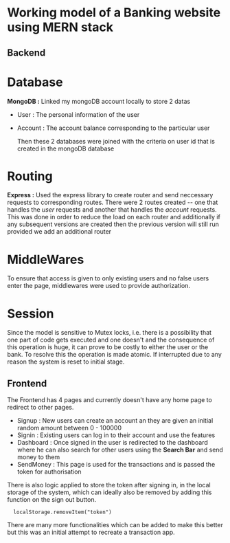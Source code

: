 # Working model of a Banking website using MERN stack

## Backend

# Database

**MongoDB :** Linked my mongoDB account locally to store 2 datas 
- User : The personal information of the user
- Account : The account balance corresponding to the particular user

  Then these 2 databases were joined with the criteria on user id that is created in the mongoDB database

# Routing

**Express :** Used the express library to create router and send neccessary requests to corresponding routes. There were 2 routes created -- one that handles the _user_ requests and another 
that handles the _account_ requests. This was done in order to reduce the load on each router and additionally if any subsequent versions are created then the previous version will still run
provided we add an additional router

# MiddleWares

To ensure that access is given to only existing users and no false users enter the page, middlewares were used to provide authorization.

# Session

Since the model is sensitive to Mutex locks, i.e. there is a possibility that one part of code gets executed and one doesn't and the consequence of this operation is huge, it can prove to 
be costly to either the user or the bank. To resolve this the operation is made atomic. If interrupted due to any reason the system is reset to initial stage.

## Frontend

The Frontend has 4 pages and currently doesn't have any home page to redirect to other pages.
- Signup : New users can create an account an they are given an initial random amount between 0 - 100000
- Signin : Existing users can log in to their account and use the features
- Dashboard : Once signed in the user is redirected to the dashboard where he can also search for other users using the **Search Bar** and send money to them
- SendMoney : This page is used for the transactions and is passed the token for authorisation

There is also logic applied to store the token after signing in, in the local storage of the system, which can ideally also be removed by adding this function on the sign out button.
```
  localStorage.removeItem("token")
```

There are many more functionalities which can be added to make this better but this was an initial attempt to recreate a transaction app.
